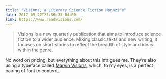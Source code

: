 ```yaml
---
title: "Visions, a Literary Science Fiction Magazine"
date: 2017-09-22T22:36:35-04:00
link: https://www.readvisions.com/
---
```


> Visions is a new quarterly publication that aims to introduce science fiction to a wider audience. Mixing classic texts and new writing, it focuses on short stories to reflect the breadth of style and ideas within the genre.

No word on pricing, but everything about this intrigues me. They’re also using a typeface called [Marvin Visions][mv], which, to my eyes, is a perfect pairing of font to content. 

[mv]: https://www.readvisions.com/marvin
[m]: https://fontsinuse.com/typefaces/10891/marvin-face